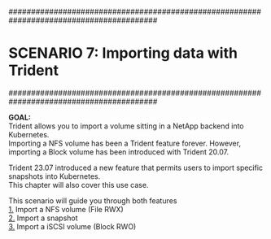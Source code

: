 #########################################################################################
# SCENARIO 7: Importing data with Trident
#########################################################################################

**GOAL:**  
Trident allows you to import a volume sitting in a NetApp backend into Kubernetes.  
Importing a NFS volume has been a Trident feature forever. However, importing a Block volume has been introduced with Trident 20.07.  

Trident 23.07 introduced a new feature that permits users to import specific snapshots into Kubernetes.  
This chapter will also cover this use case.  

This scenario will guide you through both features  
[1.](1_NAS_Import) Import a NFS volume (File RWX)  
[2.](2_Snapshot_Import) Import a snapshot  
[3.](3_SAN_Import) Import a iSCSI volume (Block RWO)
